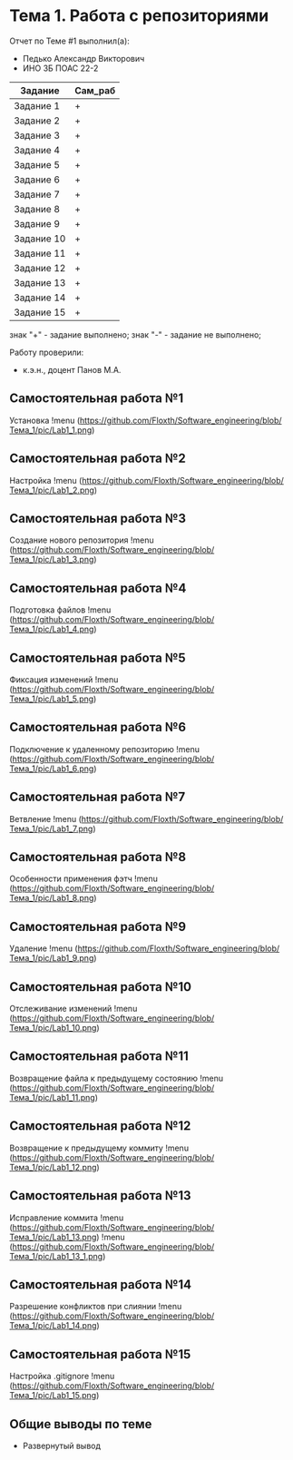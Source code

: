 # Тема 1. Работа с репозиториями
Отчет по Теме #1 выполнил(а):
- Педько Александр Викторович
- ИНО ЗБ ПОАС 22-2

| Задание | Сам_раб |
| ------ | ------ |
| Задание 1 | + |
| Задание 2 | + |
| Задание 3 | + |
| Задание 4 | + |
| Задание 5 | + |
| Задание 6 | + |
| Задание 7 | + |
| Задание 8 | + |
| Задание 9 | + |
| Задание 10 | + |
| Задание 11 | + |
| Задание 12 | + |
| Задание 13 | + |
| Задание 14 | + |
| Задание 15 | + |

знак "+" - задание выполнено; знак "-" - задание не выполнено;

Работу проверили:
- к.э.н., доцент Панов М.А.

## Самостоятельная работа №1
Установка
!menu (https://github.com/Floxth/Software_engineering/blob/Тема_1/pic/Lab1_1.png)
  
## Самостоятельная работа №2
Настройка
!menu (https://github.com/Floxth/Software_engineering/blob/Тема_1/pic/Lab1_2.png)
  
## Самостоятельная работа №3
Создание нового репозитория
!menu (https://github.com/Floxth/Software_engineering/blob/Тема_1/pic/Lab1_3.png)
  
## Самостоятельная работа №4
Подготовка файлов
!menu (https://github.com/Floxth/Software_engineering/blob/Тема_1/pic/Lab1_4.png)
  
## Самостоятельная работа №5
Фиксация изменений
!menu (https://github.com/Floxth/Software_engineering/blob/Тема_1/pic/Lab1_5.png)
  
## Самостоятельная работа №6
Подключение к удаленному репозиторию
!menu (https://github.com/Floxth/Software_engineering/blob/Тема_1/pic/Lab1_6.png)
  
## Самостоятельная работа №7
Ветвление
!menu (https://github.com/Floxth/Software_engineering/blob/Тема_1/pic/Lab1_7.png)
  
## Самостоятельная работа №8
Особенности применения фэтч
!menu (https://github.com/Floxth/Software_engineering/blob/Тема_1/pic/Lab1_8.png)
  
## Самостоятельная работа №9
Удаление
!menu (https://github.com/Floxth/Software_engineering/blob/Тема_1/pic/Lab1_9.png)
  
## Самостоятельная работа №10
Отслеживание изменений
!menu (https://github.com/Floxth/Software_engineering/blob/Тема_1/pic/Lab1_10.png)

## Самостоятельная работа №11
Возвращение файла к предыдущему состоянию
!menu (https://github.com/Floxth/Software_engineering/blob/Тема_1/pic/Lab1_11.png)

## Самостоятельная работа №12
Возвращение к предыдущему коммиту
!menu (https://github.com/Floxth/Software_engineering/blob/Тема_1/pic/Lab1_12.png)

## Самостоятельная работа №13
Исправление коммита
!menu (https://github.com/Floxth/Software_engineering/blob/Тема_1/pic/Lab1_13.png)
!menu (https://github.com/Floxth/Software_engineering/blob/Тема_1/pic/Lab1_13_1.png)

## Самостоятельная работа №14
Разрешение конфликтов при слиянии
!menu (https://github.com/Floxth/Software_engineering/blob/Тема_1/pic/Lab1_14.png)

## Самостоятельная работа №15
Настройка .gitignore
!menu (https://github.com/Floxth/Software_engineering/blob/Тема_1/pic/Lab1_15.png)

## Общие выводы по теме
- Развернутый вывод
